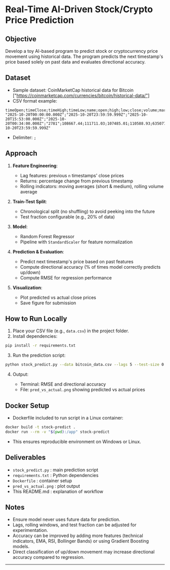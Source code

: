 # Real-Time AI-Driven Stock/Crypto Price Prediction

## Objective

Develop a toy AI-based program to predict stock or cryptocurrency price movement using historical data. The program predicts the next timestamp's price based solely on past data and evaluates directional accuracy.

## Dataset

* Sample dataset: CoinMarketCap historical data for Bitcoin ["https://coinmarketcap.com/currencies/bitcoin/historical-data/"]
* CSV format example:

```
timeOpen;timeClose;timeHigh;timeLow;name;open;high;low;close;volume;marketCap;circulatingSupply;timestamp
"2025-10-20T00:00:00.000Z";"2025-10-20T23:59:59.999Z";"2025-10-20T15:53:00.000Z";"2025-10-20T00:34:00.000Z";"2781";108667.44;111711.03;107485.01;110588.93;63507793084.59;2204868785654.89;19937518;"2025-10-20T23:59:59.999Z"
```

* Delimiter: `;`

## Approach

1. **Feature Engineering**:

   * Lag features: previous `n` timestamps' close prices
   * Returns: percentage change from previous timestamp
   * Rolling indicators: moving averages (short & medium), rolling volume average

2. **Train-Test Split**:

   * Chronological split (no shuffling) to avoid peeking into the future
   * Test fraction configurable (e.g., 20% of data)

3. **Model**:

   * Random Forest Regressor
   * Pipeline with `StandardScaler` for feature normalization

4. **Prediction & Evaluation**:

   * Predict next timestamp's price based on past features
   * Compute directional accuracy (% of times model correctly predicts up/down)
   * Compute RMSE for regression performance

5. **Visualization**:

   * Plot predicted vs actual close prices
   * Save figure for submission

## How to Run Locally

1. Place your CSV file (e.g., `data.csv`) in the project folder.
2. Install dependencies:

```bash
pip install -r requirements.txt
```

3. Run the prediction script:

```bash
python stock_predict.py --data bitcoin_data.csv --lags 5 --test-size 0.2 --plot pred_vs_actual.png
```

4. Output:

   * Terminal: RMSE and directional accuracy
   * File: `pred_vs_actual.png` showing predicted vs actual prices

## Docker Setup

* Dockerfile included to run script in a Linux container:

```bash
docker build -t stock-predict .
docker run --rm -v "$(pwd):/app" stock-predict
```

* This ensures reproducible environment on Windows or Linux.

## Deliverables

* `stock_predict.py` : main prediction script
* `requirements.txt` : Python dependencies
* `Dockerfile` : container setup
* `pred_vs_actual.png` : plot output
* This README.md : explanation of workflow

## Notes

* Ensure model never uses future data for prediction.
* Lags, rolling windows, and test fraction can be adjusted for experimentation.
* Accuracy can be improved by adding more features (technical indicators, EMA, RSI, Bollinger Bands) or using Gradient Boosting models.
* Direct classification of up/down movement may increase directional accuracy compared to regression.

---

